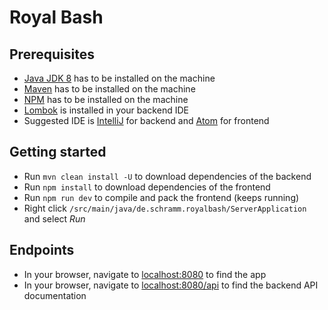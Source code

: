 # Royal Bash

## Prerequisites
 * [Java JDK 8](http://www.oracle.com/technetwork/java/javase/downloads/jdk8-downloads-2133151.html) has to be installed on the machine
 * [Maven](https://maven.apache.org/download.cgi) has to be installed on the machine
 * [NPM](https://nodejs.org/en/) has to be installed on the machine
 * [Lombok](https://projectlombok.org/setup/overview) is installed in your backend IDE
 * Suggested IDE is [IntelliJ](https://www.jetbrains.com/idea/download/#section=windows) for backend and [Atom](https://atom.io/) for frontend

## Getting started
 * Run `mvn clean install -U` to download dependencies of the backend
 * Run `npm install` to download dependencies of the frontend
 * Run `npm run dev` to compile and pack the frontend (keeps running)
 * Right click `/src/main/java/de.schramm.royalbash/ServerApplication` and select _Run_

## Endpoints
 * In your browser, navigate to [localhost:8080](localhost:8080) to find the app
 * In your browser, navigate to [localhost:8080/api](localhost:8080/api) to find the backend API documentation
